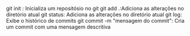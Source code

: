 git init : Inicializa um repositósio no git
git add .:Adiciona as alterações no diretório atual
git status: Adiciona as alterações no diretório atual
git log: Exibe o histórico de commits
git commit -m "mensagem do commit": Cria um commit com uma mensagem descritiva
